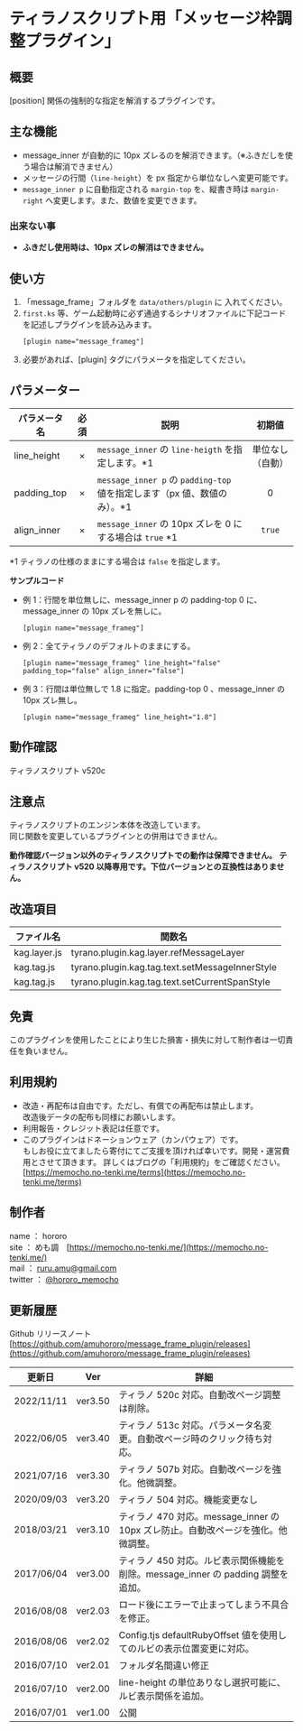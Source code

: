 # ティラノスクリプト用「メッセージ枠調整プラグイン」

## 概要

[position] 関係の強制的な指定を解消するプラグインです。

## 主な機能

- message_inner が自動的に 10px ズレるのを解消できます。（※ふきだしを使う場合は解消できません）
- メッセージの行間（`line-height`）を px 指定から単位なしへ変更可能です。
- `message_inner p` に自動指定される `margin-top` を、縦書き時は `margin-right` へ変更します。また、数値を変更できます。

### 出来ない事

- **ふきだし使用時は、10px ズレの解消はできません。**

## 使い方

1. 「message_frame」フォルダを `data/others/plugin` に 入れてください。
2. `first.ks` 等、ゲーム起動時に必ず通過するシナリオファイルに下記コードを記述しプラグインを読み込みます。
   ```
   [plugin name="message_frameg"]
   ```
3. 必要があれば、[plugin] タグにパラメータを指定してください。

## パラメーター

| パラメータ名 | 必須 | 説明                                                                      |      初期値      |
| ------------ | :--: | ------------------------------------------------------------------------- | :--------------: |
| line_height  |  ×   | `message_inner` の `line-heigth` を指定します。\*1                        | 単位なし（自動） |
| padding_top  |  ×   | `message_inner p` の `padding-top` 値を指定します（px 値、数値のみ）。\*1 |        0         |
| align_inner  |  ×   | `message_inner` の 10px ズレを 0 にする場合は `true` \*1                  |      `true`      |

\*1 ティラノの仕様のままにする場合は `false` を指定します。

**サンプルコード**

- 例 1：行間を単位無しに、message_inner p の padding-top 0 に、message_inner の 10px ズレを無しに。

  ```tyranoscript
  [plugin name="message_frameg"]
  ```

- 例 2：全てティラノのデフォルトのままにする。

  ```tyranoscript
  [plugin name="message_frameg" line_height="false" padding_top="false" align_inner="false"]
  ```

- 例 3：行間は単位無しで 1.8 に指定。padding-top 0 、message_inner の 10px ズレ無し。

  ```tyranoscript
  [plugin name="message_frameg" line_height="1.8"]
  ```

## 動作確認

ティラノスクリプト v520c

## 注意点

ティラノスクリプトのエンジン本体を改造しています。  
同じ関数を変更しているプラグインとの併用はできません。

**動作確認バージョン以外のティラノスクリプトでの動作は保障できません。**
**ティラノスクリプト v520 以降専用です。下位バージョンとの互換性はありません。**

## 改造項目

| ファイル名   | 関数名                                          |
| ------------ | ----------------------------------------------- |
| kag.layer.js | tyrano.plugin.kag.layer.refMessageLayer         |
| kag.tag.js   | tyrano.plugin.kag.tag.text.setMessageInnerStyle |
| kag.tag.js   | tyrano.plugin.kag.tag.text.setCurrentSpanStyle  |

## 免責

このプラグインを使用したことにより生じた損害・損失に対して制作者は一切責任を負いません。

## 利用規約

- 改造・再配布は自由です。ただし、有償での再配布は禁止します。  
  改造後データの配布も同様にお願いします。
- 利用報告・クレジット表記は任意です。
- このプラグインはドネーションウェア（カンパウェア）です。  
  もしお役に立てましたら寄付にてご支援を頂ければ幸いです。開発・運営費用とさせて頂きます。
  詳しくはブログの「利用規約」をご確認ください。  
   [https://memocho.no-tenki.me/terms](https://memocho.no-tenki.me/terms)

## 制作者

name ： hororo  
site ： めも調　[https://memocho.no-tenki.me/](https://memocho.no-tenki.me/)  
mail ： ruru.amu@gmail.com  
twitter ： [@hororo_memocho](https://twitter.com/hororo_memocho)

## 更新履歴

Github リリースノート [https://github.com/amuhororo/message_frame_plugin/releases](https://github.com/amuhororo/message_frame_plugin/releases)

| 更新日     | Ver     | 詳細                                                                              |
| ---------- | ------- | --------------------------------------------------------------------------------- |
| 2022/11/11 | ver3.50 | ティラノ 520c 対応。自動改ページ調整は削除。                                      |
| 2022/06/05 | ver3.40 | ティラノ 513c 対応。パラメータ名変更。自動改ページ時のクリック待ち対応。          |
| 2021/07/16 | ver3.30 | ティラノ 507b 対応。自動改ページを強化。他微調整。                                |
| 2020/09/03 | ver3.20 | ティラノ 504 対応。機能変更なし                                                   |
| 2018/03/21 | ver3.10 | ティラノ 470 対応。message_inner の 10px ズレ防止。自動改ページを強化。他微調整。 |
| 2017/06/04 | ver3.00 | ティラノ 450 対応。ルビ表示関係機能を削除。message_inner の padding 調整を追加。  |
| 2016/08/08 | ver2.03 | ロード後にエラーで止まってしまう不具合を修正。                                    |
| 2016/08/06 | ver2.02 | Config.tjs defaultRubyOffset 値を使用してのルビの表示位置変更に対応。             |
| 2016/07/10 | ver2.01 | フォルダ名間違い修正                                                              |
| 2016/07/10 | ver2.00 | line-height の単位ありなし選択可能に、ルビ表示関係を追加。                        |
| 2016/07/01 | ver1.00 | 公開                                                                              |
